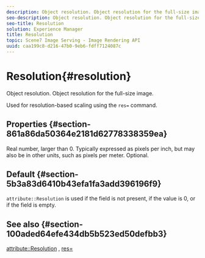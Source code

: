 ```yaml
---
description: Object resolution. Object resolution for the full-size image.
seo-description: Object resolution. Object resolution for the full-size image.
seo-title: Resolution
solution: Experience Manager
title: Resolution
topic: Scene7 Image Serving - Image Rendering API
uuid: caa199c8-d216-47b0-9eb6-fdff7124087c
---
```


# Resolution{#resolution}

Object resolution. Object resolution for the full-size image.

 Used for resolution-based scaling using the `res=` command.

## Properties {#section-861a86da50364e2181d62778338359ea}

Real number, larger than 0. Typically expressed as pixels per inch, but may also be in other units, such as pixels per meter. Optional.

## Default {#section-5b3a83d6410b43efa1fa3add396196f9}

`attribute::Resolution` is used if the field is not present, if the value is 0, or if the field is empty.

## See also {#section-100aded64efe434db5b523ed50defbb3}

[attribute::Resolution](../../../../../../is-api/image-catalog/image-serving-api-ref/c-image-catalog-reference/c-attributes-reference/r-resolution.md#reference-2c066a2cc9b04b4ea0c8ae9476e853b4) , [res=](../../../../../../is-api/http-ref/image-serving-api-ref/c-http-protocol-reference/c-command-reference/r-res.md#reference-3d6fe416801148dea0f786f2b5169e55) 
